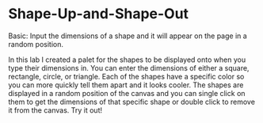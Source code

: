 # Shape-Up-and-Shape-Out
Basic: Input the dimensions of a shape and it will appear on the page in a random position.

In this lab I created a palet for the shapes to be displayed onto when you type their dimensions in. You can enter the dimensions of either a square, rectangle, circle, or triangle. Each of the shapes have a specific color so you can more quickly tell them apart and it looks cooler. The shapes are displayed in a random position of the canvas and you can single click on them to get the dimensions of that specific shape or double click to remove it from the canvas. Try it out!

